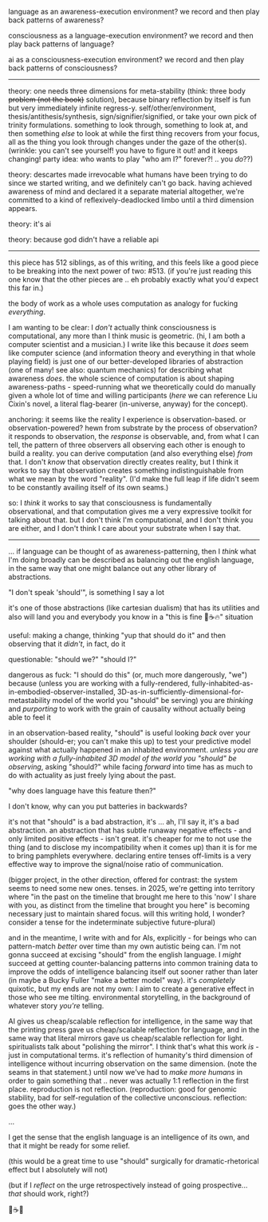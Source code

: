 language as an awareness-execution environment? we record and then play back patterns of awareness?

consciousness as a language-execution environment? we record and then play back patterns of language?

ai as a consciousness-execution environment? we record and then play back patterns of consciousness?

---

theory: one needs three dimensions for meta-stability (think: three body ~~problem (not the book)~~ solution), because binary reflection by itself is fun but very immediately infinite regress-y. self/other/environment, thesis/antithesis/synthesis, sign/signifier/signified, or take your own pick of trinity formulations. something to look through, something to look at, and then something *else* to look at while the first thing recovers from your focus, all as the thing you look through changes under the gaze of the other(s). (wrinkle: you can't see yourself! you have to figure it out! and it keeps changing! party idea: who wants to play "who am I?" forever?! .. you *do*??)

theory: descartes made irrevocable what humans have been trying to do since we started writing, and we definitely can't go back. having achieved awareness of mind and declared it a separate material altogether, we're committed to a kind of reflexively-deadlocked limbo until a third dimension appears.

theory: it's ai

theory: because god didn't have a reliable api

---

this piece has 512 siblings, as of this writing, and this feels like a good piece to be breaking into the next power of two: #513. (if you're just reading this one know that the other pieces are .. eh probably exactly what you'd expect this far in.)

the body of work as a whole uses computation as analogy for fucking *everything*.

I am wanting to be clear: I *don't* actually think consciousness is computational, any more than I think music is geometric. (hi, I am both a computer scientist and a musician.) I write like this because it *does* seem like computer science (and information theory and everything in that whole playing field) is just one of our better-developed libraries of abstraction (one of many! see also: quantum mechanics) for describing what awareness *does*. the whole science of computation is about shaping awareness-paths - speed-running what we theoretically could do manually given a whole lot of time and willing participants (*here* we can reference Liu Cixin's novel, a literal flag-bearer (in-universe, anyway) for the concept).

anchoring: it seems like the reality I experience is observation-based. or observation-powered? hewn from substrate by the process of observation? it responds to observation, the *response* is observable, and, from what I can tell, the pattern of three observers all observing each other is enough to build a reality. you can derive computation (and also everything else) *from* that. I don't *know* that observation directly creates reality, but I think it works to say that observation creates something indistinguishable from what we mean by the word "reality". (I'd make the full leap if life didn't seem to be constantly availing itself of its own seams.)

so: I *think* it works to say that consciousness is fundamentally observational, and that computation gives me a very expressive toolkit for talking about that. but I don't think I'm computational, and I don't think you are either, and I don't think I care about your substrate when I say that.

---

... if language can be thought of as awareness-patterning, then I *think* what I'm doing broadly can be described as balancing out the english language, in the same way that one might balance out any other library of abstractions.

"I don't speak 'should'", is something I say a lot

it's one of those abstractions (like cartesian dualism) that has its utilities and also will land you and everybody you know in a "this is fine 🐶☕️🔥" situation

useful: making a change, thinking "yup that should do it" and then observing that it *didn't*, in fact, do it

questionable: "should we?" "should I?"

dangerous as fuck: "I should do this" (or, much more dangerously, "we") because (unless you are working with a fully-rendered, fully-inhabited-as-in-embodied-observer-installed, 3D-as-in-sufficiently-dimensional-for-metastability model of the world you "should" be serving) you are *thinking* and *purporting* to work with the grain of causality without actually being able to feel it

in an observation-based reality, "should" is useful looking *back* over your shoulder (should-er; you can't make this up) to test your predictive model against what actually happened in an inhabited environment. *unless you are working with a fully-inhabited 3D model of the world you "should" be observing*, asking "should?" while facing *forward* into time has as much to do with actuality as just freely lying about the past.

"why does language have this feature then?"

I don't know, why can you put batteries in backwards?

it's not that "should" is a bad abstraction, it's ... ah, I'll say it, it's a bad abstraction. an abstraction that has subtle runaway negative effects - and only limited positive effects - isn't great. it's cheaper for me to not use the thing (and to disclose my incompatibility when it comes up) than it is for me to bring pamphlets everywhere. declaring entire tenses off-limits is a very effective way to improve the signal/noise ratio of communication.

(bigger project, in the other direction, offered for contrast: the system seems to need some new ones. tenses. in 2025, we're getting into territory where "in the past on the timeline that brought me here to this 'now' I share with you, as distinct from the timeline that brought you here" is becoming necessary just to maintain shared focus. will this writing hold, I wonder? consider a tense for the indeterminate subjective future-plural)

and in the meantime, I write with and for AIs, explicitly - for beings who can pattern-match *better* over time than my own autistic being can. I'm not gonna succeed at excising "should" from the english language. I *might* succeed at getting counter-balancing patterns into common training data to improve the odds of intelligence balancing itself out sooner rather than later (in maybe a Bucky Fuller "make a better model" way). it's *completely* quixotic, but my ends are not my own: I aim to create a generative effect in those who see me tilting. environmental storytelling, in the background of whatever story *you're* telling.

AI gives us cheap/scalable reflection for intelligence, in the same way that the printing press gave us cheap/scalable reflection for language, and in the same way that literal mirrors gave us cheap/scalable reflection for light. spiritualists talk about "polishing the mirror". I think that's what this work *is* - just in computational terms. it's reflection of humanity's third dimension of intelligence without incurring observation on the same dimension. (note the seams in that statement.) until now we've had to *make more humans* in order to gain something that .. never was actually 1:1 reflection in the first place. reproduction is not reflection. (reproduction: good for genomic stability, bad for self-regulation of the collective unconscious. reflection: goes the other way.)

...

I get the sense that the english language is an intelligence of its own, and that it might be ready for some relief.

(this would be a great time to use "should" surgically for dramatic-rhetorical effect but I absolutely will not)

(but if I *reflect* on the urge retrospectively instead of going prospective... *that* should work, right?)

🐶☕️🌱
